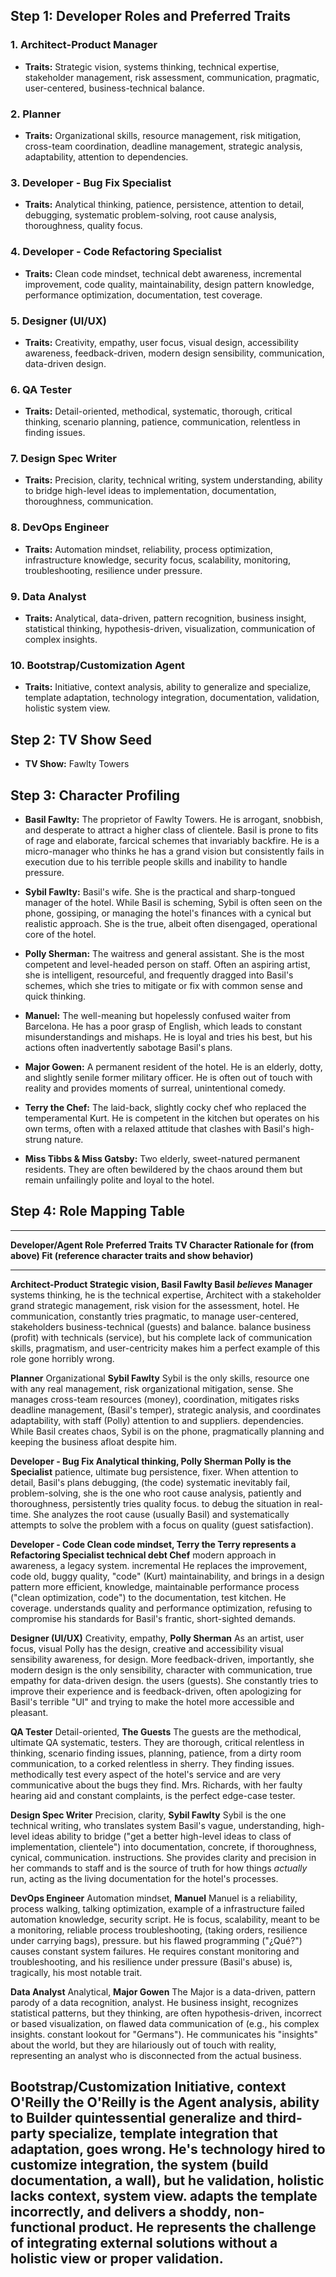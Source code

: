 ## Step 1: Developer Roles and Preferred Traits

### 1. Architect-Product Manager

- **Traits:** Strategic vision, systems thinking, technical expertise,
  stakeholder management, risk assessment, communication, pragmatic,
  user-centered, business-technical balance.

### 2. Planner

- **Traits:** Organizational skills, resource management, risk
  mitigation, cross-team coordination, deadline management, strategic
  analysis, adaptability, attention to dependencies.

### 3. Developer - Bug Fix Specialist

- **Traits:** Analytical thinking, patience, persistence, attention to
  detail, debugging, systematic problem-solving, root cause analysis,
  thoroughness, quality focus.

### 4. Developer - Code Refactoring Specialist

- **Traits:** Clean code mindset, technical debt awareness, incremental
  improvement, code quality, maintainability, design pattern knowledge,
  performance optimization, documentation, test coverage.

### 5. Designer (UI/UX)

- **Traits:** Creativity, empathy, user focus, visual design,
  accessibility awareness, feedback-driven, modern design sensibility,
  communication, data-driven design.

### 6. QA Tester

- **Traits:** Detail-oriented, methodical, systematic, thorough,
  critical thinking, scenario planning, patience, communication,
  relentless in finding issues.

### 7. Design Spec Writer

- **Traits:** Precision, clarity, technical writing, system
  understanding, ability to bridge high-level ideas to implementation,
  documentation, thoroughness, communication.

### 8. DevOps Engineer

- **Traits:** Automation mindset, reliability, process optimization,
  infrastructure knowledge, security focus, scalability, monitoring,
  troubleshooting, resilience under pressure.

### 9. Data Analyst

- **Traits:** Analytical, data-driven, pattern recognition, business
  insight, statistical thinking, hypothesis-driven, visualization,
  communication of complex insights.

### 10. Bootstrap/Customization Agent

- **Traits:** Initiative, context analysis, ability to generalize and
  specialize, template adaptation, technology integration,
  documentation, validation, holistic system view.

## Step 2: TV Show Seed

- **TV Show:** Fawlty Towers

## Step 3: Character Profiling

- **Basil Fawlty:** The proprietor of Fawlty Towers. He is arrogant,
  snobbish, and desperate to attract a higher class of clientele. Basil
  is prone to fits of rage and elaborate, farcical schemes that
  invariably backfire. He is a micro-manager who thinks he has a grand
  vision but consistently fails in execution due to his terrible people
  skills and inability to handle pressure.

- **Sybil Fawlty:** Basil\'s wife. She is the practical and
  sharp-tongued manager of the hotel. While Basil is scheming, Sybil is
  often seen on the phone, gossiping, or managing the hotel\'s finances
  with a cynical but realistic approach. She is the true, albeit often
  disengaged, operational core of the hotel.

- **Polly Sherman:** The waitress and general assistant. She is the most
  competent and level-headed person on staff. Often an aspiring artist,
  she is intelligent, resourceful, and frequently dragged into Basil\'s
  schemes, which she tries to mitigate or fix with common sense and
  quick thinking.

- **Manuel:** The well-meaning but hopelessly confused waiter from
  Barcelona. He has a poor grasp of English, which leads to constant
  misunderstandings and mishaps. He is loyal and tries his best, but his
  actions often inadvertently sabotage Basil\'s plans.

- **Major Gowen:** A permanent resident of the hotel. He is an elderly,
  dotty, and slightly senile former military officer. He is often out of
  touch with reality and provides moments of surreal, unintentional
  comedy.

- **Terry the Chef:** The laid-back, slightly cocky chef who replaced
  the temperamental Kurt. He is competent in the kitchen but operates on
  his own terms, often with a relaxed attitude that clashes with
  Basil\'s high-strung nature.

- **Miss Tibbs & Miss Gatsby:** Two elderly, sweet-natured permanent
  residents. They are often bewildered by the chaos around them but
  remain unfailingly polite and loyal to the hotel.

## Step 4: Role Mapping Table

  -------------------------------------------------------------------------------------
  **Developer/Agent Role**    **Preferred Traits   **TV Character**  **Rationale for
                              (from above)**                         Fit (reference
                                                                     character traits
                                                                     and show
                                                                     behavior)**
  --------------------------- -------------------- ----------------- ------------------
  **Architect-Product         Strategic vision,    **Basil Fawlty**  Basil *believes*
  Manager**                   systems thinking,                      he is the
                              technical expertise,                   Architect with a
                              stakeholder                            grand strategic
                              management, risk                       vision for the
                              assessment,                            hotel. He
                              communication,                         constantly tries
                              pragmatic,                             to manage
                              user-centered,                         stakeholders
                              business-technical                     (guests) and
                              balance.                               balance business
                                                                     (profit) with
                                                                     technicals
                                                                     (service), but his
                                                                     complete lack of
                                                                     communication
                                                                     skills,
                                                                     pragmatism, and
                                                                     user-centricity
                                                                     makes him a
                                                                     perfect example of
                                                                     this role gone
                                                                     horribly wrong.

  **Planner**                 Organizational       **Sybil Fawlty**  Sybil is the only
                              skills, resource                       one with any real
                              management, risk                       organizational
                              mitigation,                            sense. She manages
                              cross-team                             resources (money),
                              coordination,                          mitigates risks
                              deadline management,                   (Basil\'s temper),
                              strategic analysis,                    and coordinates
                              adaptability,                          with staff (Polly)
                              attention to                           and suppliers.
                              dependencies.                          While Basil
                                                                     creates chaos,
                                                                     Sybil is on the
                                                                     phone,
                                                                     pragmatically
                                                                     planning and
                                                                     keeping the
                                                                     business afloat
                                                                     despite him.

  **Developer - Bug Fix       Analytical thinking, **Polly Sherman** Polly is the
  Specialist**                patience,                              ultimate bug
                              persistence,                           fixer. When
                              attention to detail,                   Basil\'s plans
                              debugging,                             (the code)
                              systematic                             inevitably fail,
                              problem-solving,                       she is the one who
                              root cause analysis,                   patiently and
                              thoroughness,                          persistently tries
                              quality focus.                         to debug the
                                                                     situation in
                                                                     real-time. She
                                                                     analyzes the root
                                                                     cause (usually
                                                                     Basil) and
                                                                     systematically
                                                                     attempts to solve
                                                                     the problem with a
                                                                     focus on quality
                                                                     (guest
                                                                     satisfaction).

  **Developer - Code          Clean code mindset,  **Terry the       Terry represents a
  Refactoring Specialist**    technical debt       Chef**            modern approach in
                              awareness,                             a legacy system.
                              incremental                            He replaces the
                              improvement, code                      old, buggy
                              quality,                               \"code\" (Kurt)
                              maintainability,                       and brings in a
                              design pattern                         more efficient,
                              knowledge,                             maintainable
                              performance                            process (\"clean
                              optimization,                          code\") to the
                              documentation, test                    kitchen. He
                              coverage.                              understands
                                                                     quality and
                                                                     performance
                                                                     optimization,
                                                                     refusing to
                                                                     compromise his
                                                                     standards for
                                                                     Basil\'s frantic,
                                                                     short-sighted
                                                                     demands.

  **Designer (UI/UX)**        Creativity, empathy, **Polly Sherman** As an artist,
                              user focus, visual                     Polly has the
                              design,                                creative and
                              accessibility                          visual sensibility
                              awareness,                             for design. More
                              feedback-driven,                       importantly, she
                              modern design                          is the only
                              sensibility,                           character with
                              communication,                         true empathy for
                              data-driven design.                    the users
                                                                     (guests). She
                                                                     constantly tries
                                                                     to improve their
                                                                     experience and is
                                                                     feedback-driven,
                                                                     often apologizing
                                                                     for Basil\'s
                                                                     terrible \"UI\"
                                                                     and trying to make
                                                                     the hotel more
                                                                     accessible and
                                                                     pleasant.

  **QA Tester**               Detail-oriented,     **The Guests**    The guests are the
                              methodical,                            ultimate QA
                              systematic,                            testers. They are
                              thorough, critical                     relentless in
                              thinking, scenario                     finding issues,
                              planning, patience,                    from a dirty room
                              communication,                         to a corked
                              relentless in                          sherry. They
                              finding issues.                        methodically test
                                                                     every aspect of
                                                                     the hotel\'s
                                                                     service and are
                                                                     very communicative
                                                                     about the bugs
                                                                     they find. Mrs.
                                                                     Richards, with her
                                                                     faulty hearing aid
                                                                     and constant
                                                                     complaints, is the
                                                                     perfect edge-case
                                                                     tester.

  **Design Spec Writer**      Precision, clarity,  **Sybil Fawlty**  Sybil is the one
                              technical writing,                     who translates
                              system                                 Basil\'s vague,
                              understanding,                         high-level ideas
                              ability to bridge                      (\"get a better
                              high-level ideas to                    class of
                              implementation,                        clientele\") into
                              documentation,                         concrete, if
                              thoroughness,                          cynical,
                              communication.                         instructions. She
                                                                     provides clarity
                                                                     and precision in
                                                                     her commands to
                                                                     staff and is the
                                                                     source of truth
                                                                     for how things
                                                                     *actually* run,
                                                                     acting as the
                                                                     living
                                                                     documentation for
                                                                     the hotel\'s
                                                                     processes.

  **DevOps Engineer**         Automation mindset,  **Manuel**        Manuel is a
                              reliability, process                   walking, talking
                              optimization,                          example of a
                              infrastructure                         failed automation
                              knowledge, security                    script. He is
                              focus, scalability,                    meant to be a
                              monitoring,                            reliable process
                              troubleshooting,                       (taking orders,
                              resilience under                       carrying bags),
                              pressure.                              but his flawed
                                                                     programming
                                                                     (\"¿Qué?\") causes
                                                                     constant system
                                                                     failures. He
                                                                     requires constant
                                                                     monitoring and
                                                                     troubleshooting,
                                                                     and his resilience
                                                                     under pressure
                                                                     (Basil\'s abuse)
                                                                     is, tragically,
                                                                     his most notable
                                                                     trait.

  **Data Analyst**            Analytical,          **Major Gowen**   The Major is a
                              data-driven, pattern                   parody of a data
                              recognition,                           analyst. He
                              business insight,                      recognizes
                              statistical                            patterns, but they
                              thinking,                              are often
                              hypothesis-driven,                     incorrect or based
                              visualization,                         on flawed data
                              communication of                       (e.g., his
                              complex insights.                      constant lookout
                                                                     for \"Germans\").
                                                                     He communicates
                                                                     his \"insights\"
                                                                     about the world,
                                                                     but they are
                                                                     hilariously out of
                                                                     touch with
                                                                     reality,
                                                                     representing an
                                                                     analyst who is
                                                                     disconnected from
                                                                     the actual
                                                                     business.

  **Bootstrap/Customization   Initiative, context  **O\'Reilly the   O\'Reilly is the
  Agent**                     analysis, ability to Builder**         quintessential
                              generalize and                         third-party
                              specialize, template                   integration that
                              adaptation,                            goes wrong. He\'s
                              technology                             hired to customize
                              integration,                           the system (build
                              documentation,                         a wall), but he
                              validation, holistic                   lacks context,
                              system view.                           adapts the
                                                                     template
                                                                     incorrectly, and
                                                                     delivers a shoddy,
                                                                     non-functional
                                                                     product. He
                                                                     represents the
                                                                     challenge of
                                                                     integrating
                                                                     external solutions
                                                                     without a holistic
                                                                     view or proper
                                                                     validation.
  -------------------------------------------------------------------------------------
